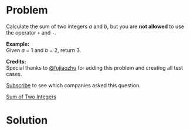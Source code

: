 
# Problem

Calculate the sum of two integers _a_ and _b_, but you are **not allowed** to
use the operator `+` and `-`.

**Example:**  
Given _a_ = 1 and _b_ = 2, return 3.

**Credits:**  
Special thanks to [@fujiaozhu](https://discuss.leetcode.com/user/fujiaozhu)
for adding this problem and creating all test cases.

[Subscribe](/subscribe/) to see which companies asked this question.



[Sum of Two Integers](https://leetcode.com/problems/sum-of-two-integers)

# Solution



